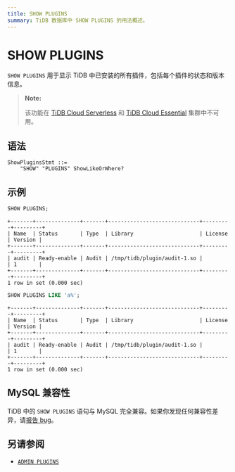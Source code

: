 ```yaml
---
title: SHOW PLUGINS
summary: TiDB 数据库中 SHOW PLUGINS 的用法概述。
---
```


# SHOW PLUGINS

`SHOW PLUGINS` 用于显示 TiDB 中已安装的所有插件，包括每个插件的状态和版本信息。

> **Note:**
>
> 该功能在 [TiDB Cloud Serverless](https://docs.pingcap.com/tidbcloud/select-cluster-tier#tidb-cloud-serverless) 和 [TiDB Cloud Essential](https://docs.pingcap.com/tidbcloud/select-cluster-tier#essential) 集群中不可用。

## 语法

```ebnf+diagram
ShowPluginsStmt ::=
    "SHOW" "PLUGINS" ShowLikeOrWhere?
```

## 示例

```sql
SHOW PLUGINS;
```

```
+-------+--------------+-------+-----------------------------+---------+---------+
| Name  | Status       | Type  | Library                     | License | Version |
+-------+--------------+-------+-----------------------------+---------+---------+
| audit | Ready-enable | Audit | /tmp/tidb/plugin/audit-1.so |         | 1       |
+-------+--------------+-------+-----------------------------+---------+---------+
1 row in set (0.000 sec)
```

```sql
SHOW PLUGINS LIKE 'a%';
```

```
+-------+--------------+-------+-----------------------------+---------+---------+
| Name  | Status       | Type  | Library                     | License | Version |
+-------+--------------+-------+-----------------------------+---------+---------+
| audit | Ready-enable | Audit | /tmp/tidb/plugin/audit-1.so |         | 1       |
+-------+--------------+-------+-----------------------------+---------+---------+
1 row in set (0.000 sec)
```

## MySQL 兼容性

TiDB 中的 `SHOW PLUGINS` 语句与 MySQL 完全兼容。如果你发现任何兼容性差异，请[报告 bug](https://docs.pingcap.com/tidb/stable/support)。

## 另请参阅

- [`ADMIN PLUGINS`](/sql-statements/sql-statement-admin.md#admin-plugins-related-statement)

